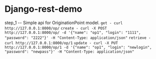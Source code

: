Django-rest-demo
================

step_1 -- Simple api for OriginationPoint model.
          ```get - curl http://127.0.0.1:8000/op/```
          ```create - curl -X POST http://127.0.0.1:8000/op/ -d '{"name": "op1", "login": "1111", "password": "2222"}' -H "Content-Type: application/json"```
          ```retrieve - curl http://127.0.0.1:8000/op/1```
          ```update - curl -X PUT http://127.0.0.1:8000/op/1 -d '{"name": "op1", "login": "newlogin", "password": "newpass"}' -H "Content-Type: application/json"```